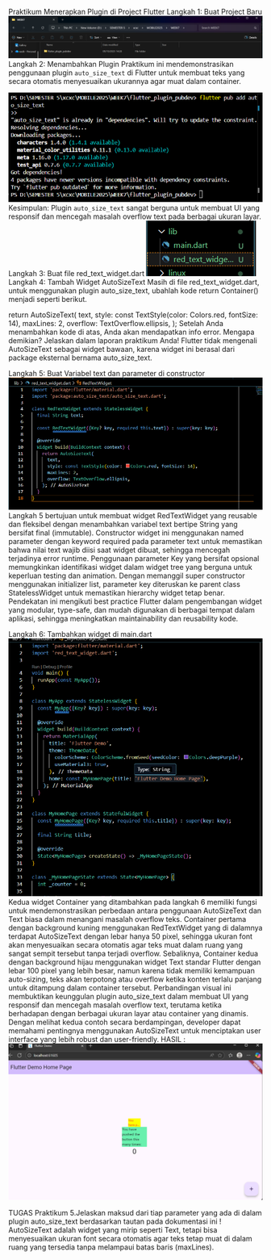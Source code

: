 Praktikum Menerapkan Plugin di Project Flutter
Langkah 1: Buat Project Baru
![alt text](images/1.png)
Langkah 2: Menambahkan Plugin
Praktikum ini mendemonstrasikan penggunaan plugin `auto_size_text` di Flutter untuk membuat teks yang secara otomatis menyesuaikan ukurannya agar muat dalam container.

![alt text](images/2.png)
Kesimpulan:
Plugin `auto_size_text` sangat berguna untuk membuat UI yang responsif dan mencegah masalah overflow text pada berbagai ukuran layar.
Langkah 3: Buat file red_text_widget.dart
![alt text](images/3.png)
Langkah 4: Tambah Widget AutoSizeText
Masih di file red_text_widget.dart, untuk menggunakan plugin auto_size_text, ubahlah kode return Container() menjadi seperti berikut.

return AutoSizeText(
      text,
      style: const TextStyle(color: Colors.red, fontSize: 14),
      maxLines: 2,
      overflow: TextOverflow.ellipsis,
);
Setelah Anda menambahkan kode di atas, Anda akan mendapatkan info error. Mengapa demikian? Jelaskan dalam laporan praktikum Anda!
Flutter tidak mengenali AutoSizeText sebagai widget bawaan, karena widget ini berasal dari package eksternal bernama auto_size_text.

Langkah 5: Buat Variabel text dan parameter di constructor
![alt text](images/5.png)
Langkah 5 bertujuan untuk membuat widget RedTextWidget yang reusable dan fleksibel dengan menambahkan variabel text bertipe String yang bersifat final (immutable). Constructor widget ini menggunakan named parameter dengan keyword required pada parameter text untuk memastikan bahwa nilai text wajib diisi saat widget dibuat, sehingga mencegah terjadinya error runtime. Penggunaan parameter Key yang bersifat opsional memungkinkan identifikasi widget dalam widget tree yang berguna untuk keperluan testing dan animation. Dengan memanggil super constructor menggunakan initializer list, parameter key diteruskan ke parent class StatelessWidget untuk memastikan hierarchy widget tetap benar. Pendekatan ini mengikuti best practice Flutter dalam pengembangan widget yang modular, type-safe, dan mudah digunakan di berbagai tempat dalam aplikasi, sehingga meningkatkan maintainability dan reusability kode.

Langkah 6: Tambahkan widget di main.dart
![alt text](images/6.png)
Kedua widget Container yang ditambahkan pada langkah 6 memiliki fungsi untuk mendemonstrasikan perbedaan antara penggunaan AutoSizeText dan Text biasa dalam menangani masalah overflow teks. Container pertama dengan background kuning menggunakan RedTextWidget yang di dalamnya terdapat AutoSizeText dengan lebar hanya 50 pixel, sehingga ukuran font akan menyesuaikan secara otomatis agar teks muat dalam ruang yang sangat sempit tersebut tanpa terjadi overflow. Sebaliknya, Container kedua dengan background hijau menggunakan widget Text standar Flutter dengan lebar 100 pixel yang lebih besar, namun karena tidak memiliki kemampuan auto-sizing, teks akan terpotong atau overflow ketika konten terlalu panjang untuk ditampung dalam container tersebut. Perbandingan visual ini membuktikan keunggulan plugin auto_size_text dalam membuat UI yang responsif dan mencegah masalah overflow text, terutama ketika berhadapan dengan berbagai ukuran layar atau container yang dinamis. Dengan melihat kedua contoh secara berdampingan, developer dapat memahami pentingnya menggunakan AutoSizeText untuk menciptakan user interface yang lebih robust dan user-friendly.
HASIL :
![alt text](images/7.png)


TUGAS Praktikum
5.Jelaskan maksud dari tiap parameter yang ada di dalam plugin auto_size_text berdasarkan tautan pada dokumentasi ini !
AutoSizeText adalah widget yang mirip seperti Text, tetapi bisa menyesuaikan ukuran font secara otomatis agar teks tetap muat di dalam ruang yang tersedia tanpa melampaui batas baris (maxLines).